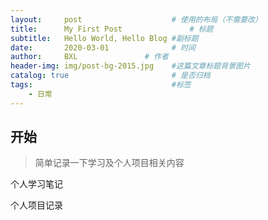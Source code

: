 ```yaml
---
layout:     post                    # 使用的布局（不需要改）
title:      My First Post               # 标题 
subtitle:   Hello World, Hello Blog #副标题
date:       2020-03-01              # 时间
author:     BXL               # 作者
header-img: img/post-bg-2015.jpg    #这篇文章标题背景图片
catalog: true                       # 是否归档
tags:                               #标签
    - 日常
---
```


## 开始
>简单记录一下学习及个人项目相关内容

个人学习笔记

个人项目记录
